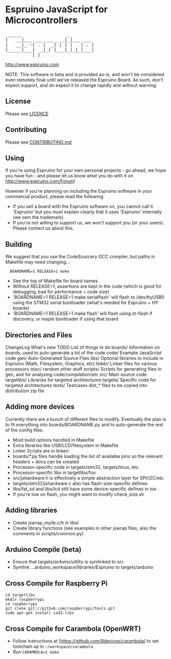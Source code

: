 Espruino JavaScript for Microcontrollers
========================================
<pre>
 _____                 _
|   __|___ ___ ___ _ _|_|___ ___
|   __|_ -| . |  _| | | |   | . |
|_____|___|  _|_| |___|_|_|_|___|
          |_|      
</pre>
http://www.espruino.com

NOTE: This software is beta and is provided as-is, and won't be considered even remotely final until we've released the Espruino Board. As such, don't expect support, and do expect it to change rapidly and without warning.

License
-------

Please see [LICENCE](LICENCE)

Contributing
------------

Please see [CONTRIBUTING.md](CONTRIBUTING.md)

Using
-----

If you're using Espruino for your own personal projects - go ahead, we hope you have fun - and please let us know what you do with it on http://www.espruino.com/Forum!

However if you're planning on including the Espruino software in your commercial product, please read the following:

* If you sell a board with the Espruino software on, you cannot call it 'Espruino' but you must explain clearly that it uses 'Espruino' internally (we own the trademark).
* If you're not willing to support us, we won't support you (or your users). Please contact us about this.


Building
--------
  
We suggest that you use the CodeSourcery GCC compiler, but paths in Makefile may need changing...

```  BOARDNAME=1 RELEASE=1 make```

* See the top of Makefile for board names
* Without RELEASE=1, assertions are kept in the code (which is good for debugging, bad for performance + code size)
* 'BOARDNAME=1 RELEASE=1 make serialflash' will flash to /dev/ttyUSB0 using the STM32 serial bootloader (what's needed for Espruino + HY boards)
* 'BOARDNAME=1 RELEASE=1 make flash' will flash using st-flash if discovery, or maple bootloader if using that board

Directories and Files
---------------------

ChangeLog          What's new
TODO               List of things to do
boards/            Information on boards, used to auto-generate a lot of the code
code/              Example JavaScript code
gen/               Auto-Generated Source Files
libs/              Optional libraries to include in Espruino (Math, Filesystem, Graphics, etc)
linker/            Linker files for various processors
misc/              random other stuff
scripts/           Scripts for generating files in gen, and for analysing code/compilation/etc
src/               Main source code
targetlibs/        Libraries for targeted architectures
targets/           Specific code for targeted architectures
tests/             Testcases
dist_*             files to be copied into distribution zip file

Adding more devices
-------------------

Currently there are a bunch of different files to modify. Eventually the plan is to fit everything into boards/BOARDNAME.py and to auto-generate the rest of the config files.

* Most build options handled in Makefile
* Extra libraries like USB/LCD/filesystem in Makefile
* Linker Scripts are in linker/
* boards/*.py files handle loading the list of available pins so the relevant headers + docs can be created
* Processor-specific code in targets/stm32, targets/linux, etc.
* Processor-specific libs in targetlibs/foo 
* src/jshardware.h is effectively a simple abstraction layer for SPI/I2C/etc
* targets/stm32/jshardware.c also has flash-size-specific defines
* libs/fat_sd and libs/lcd still have some device-specific defines in too
* If you're low on flash, you might want to modify check_size.sh

Adding libraries
-------------------

* Create jswrap_mylib.c/h in libs/
* Create library functions (see examples in other jswrap files, also the comments in scripts/common.py)


Arduino Compile (beta)
----------------------
* Ensure that targets/arduino/utility is symlinked to src
* Symlink ...arduino_workspace/libraries/Espruino to targets/arduino 

Cross Compile for Raspberry Pi
------------------------------
```
cd targetlibs
mkdir raspberrypi
cd raspberrypi
git clone git://github.com/raspberrypi/tools.git
sudo apt-get install ia32-libs
```

Cross Compile for Carambola (OpenWRT)
-------------------------------------
* Follow instructions at [https://github.com/8devices/carambola] to set toolchain up in ```~/workspace/carambola```
* Run ```CARAMBOLA=1 make```
